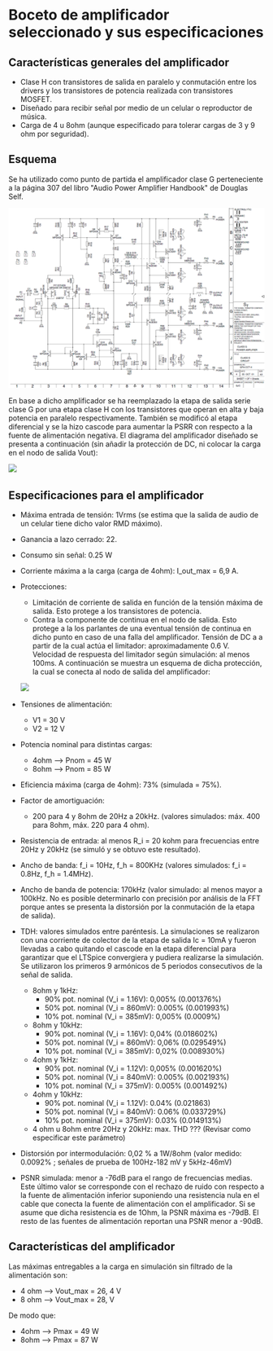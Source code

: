 # Boceto de amplificador seleccionado y sus especificaciones

## Características generales del amplificador
 - Clase H con transistores de salida en paralelo y conmutación entre los drivers y los transistores de potencia realizada con transistores MOSFET.
 - Diseñado para recibir señal por medio de un celular o reproductor de música.
 - Carga de 4 u 8ohm (aunque especificado para tolerar cargas de 3 y 9 ohm por seguridad).

## Esquema
Se ha utilizado como punto de partida el amplificador clase G perteneciente a la página 307 del libro "Audio Power Amplifier Handbook" de Douglas Self.

![](https://github.com/jpgoyret/tp-final-ruiz-goyret-DCE-FIUBA-1C2019/blob/develop/esquema_amplificador_clase_g_douglas_self.png)

En base a dicho amplificador se ha reemplazado la etapa de salida serie clase G por una etapa clase H con los transistores que operan en alta y baja potencia en paralelo respectivamente. También se modificó al etapa diferencial y se la hizo cascode para aumentar la PSRR con respecto a la fuente de alimentación negativa.  El diagrama del amplificador diseñado se presenta a continuación (sin añadir la protección de DC, ni colocar la carga en el nodo de salida Vout):

![](https://github.com/jpgoyret/tp-final-ruiz-goyret-DCE-FIUBA-1C2019/blob/develop/esquema_amplificador_sin_protección_DC.png)

## Especificaciones para el amplificador
 - Máxima entrada de tensión: 1Vrms (se estima que la salida de audio de un celular tiene dicho valor RMD máximo).

 - Ganancia a lazo cerrado: 22.

 - Consumo sin señal: 0.25 W

 - Corriente máxima a la carga (carga de 4ohm): I_out_max = 6,9 A.

 - Protecciones: 

      - Limitación de corriente de salida en función de la tensión máxima de salida. Esto protege a los transistores de potencia.
      - Contra la componente de continua en el nodo de salida. Esto protege a la los parlantes de una eventual tensión de continua en dicho punto en caso de una falla del amplificador. Tensión de DC a a partir de la cual actúa el limitador: aproximadamente 0.6 V. Velocidad de respuesta del limitador según simulación: al menos 100ms. A continuación se muestra un esquema de dicha protección, la cual se conecta al nodo de salida del amplificador:

     ![](https://github.com/jpgoyret/tp-final-ruiz-goyret-DCE-FIUBA-1C2019/blob/develop/esquema_protección_DC.png)

 - Tensiones de alimentación:
	- V1 = 30 V
	- V2 = 12 V
	
 - Potencia nominal para distintas cargas:
    - 4ohm --> Pnom = 45 W
    - 8ohm --> Pnom = 85 W
    
 - Eficiencia máxima (carga de 4ohm): 73% (simulada = 75%).

 - Factor de amortiguación: 
     
     - 200 para 4 y 8ohm de 20Hz a 20kHz. (valores simulados: máx. 400 para 8ohm, máx. 220 para 4 ohm).
     
 - Resistencia de entrada: al menos R_i = 20 kohm para frecuencias entre 20Hz y 20kHz (se simuló y se obtuvo este resultado).

 - Ancho de banda: f_i = 10Hz, f_h = 800KHz (valores simulados: f_i = 0.8Hz, f_h = 1.4MHz).

 - Ancho de banda de potencia: 170kHz  (valor simulado: al menos mayor a 100kHz. No es posible determinarlo con precisión por análisis de la FFT porque antes se presenta la distorsión por la conmutación de la etapa de salida).

 - TDH: valores simulados entre paréntesis. La simulaciones se realizaron con una corriente de colector de la etapa de salida Ic = 10mA y fueron llevadas a cabo quitando el cascode en la etapa diferencial para garantizar que el LTSpice convergiera y pudiera realizarse la simulación. Se utilizaron los primeros 9 armónicos de 5 periodos consecutivos de la señal de salida.
	- 8ohm y 1kHz:
	  - 90% pot. nominal (V_i = 1.16V): 0,005% (0.001376%)
	  - 50% pot. nominal (V_i = 860mV): 0.005% (0.001993%) 
	  - 10% pot. nominal (V_i = 385mV): 0,005% (0.0009%) 
	- 8ohm y 10kHz:
	  - 90% pot. nominal (V_i = 1.16V): 0,04% (0.018602%) 
	  - 50% pot. nominal (V_i = 860mV): 0,06% (0.029549%) 
	  - 10% pot. nominal (V_i = 385mV): 0,02% (0.008930%) 
	- 4ohm y 1kHz:
	  - 90% pot. nominal (V_i = 1.12V): 0,005% (0.001620%) 
	  - 50% pot. nominal (V_i = 840mV): 0.005% (0.002193%) 
	  - 10% pot. nominal (V_i = 375mV): 0.005% (0.001492%) 
	- 4ohm y 10kHz:
	  - 90% pot. nominal (V_i = 1.12V): 0.04% (0.021863) 
	  - 50% pot. nominal (V_i = 840mV): 0.06%  (0.033729%) 
	  - 10% pot. nominal (V_i = 375mV): 0.03%  (0.014913%) 
	- 4 ohm u 8ohm entre 20Hz y 20kHz:  max. THD ??? (Revisar como especificar este parámetro)
	
 - Distorsión por intermodulación: 0,02 % a 1W/8ohm (valor medido: 0.0092% ; señales de prueba de 100Hz-182 mV y 5kHz-46mV)

 - PSNR simulada:  menor a -76dB para el rango de frecuencias medias. Este último valor se corresponde con el rechazo de ruido con respecto a la fuente de alimentación inferior suponiendo una resistencia nula en el cable que conecta la fuente de alimentación con el amplificador. Si se asume que dicha resistencia es de 1Ohm, la PSNR máxima es -79dB. El resto de las fuentes de alimentación reportan una PSNR menor a -90dB.

## Características del amplificador

Las máximas entregables a la carga en simulación sin filtrado de la alimentación son: 

- 4 ohm --> Vout_max = 26, 4 V
- 8 ohm --> Vout_max = 28, V 

De modo que:	

- 4ohm --> Pmax = 49 W
- 8ohm --> Pmax = 87 W	

